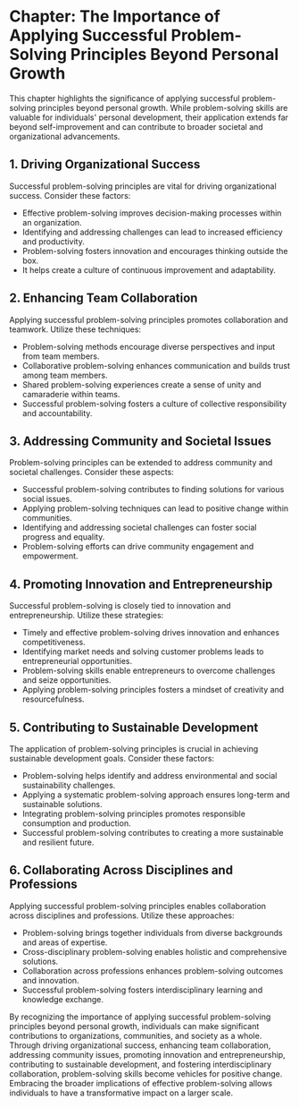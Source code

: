Chapter: The Importance of Applying Successful Problem-Solving Principles Beyond Personal Growth
================================================================================================

This chapter highlights the significance of applying successful problem-solving principles beyond personal growth. While problem-solving skills are valuable for individuals' personal development, their application extends far beyond self-improvement and can contribute to broader societal and organizational advancements.

**1. Driving Organizational Success**
-------------------------------------

Successful problem-solving principles are vital for driving organizational success. Consider these factors:

* Effective problem-solving improves decision-making processes within an organization.
* Identifying and addressing challenges can lead to increased efficiency and productivity.
* Problem-solving fosters innovation and encourages thinking outside the box.
* It helps create a culture of continuous improvement and adaptability.

**2. Enhancing Team Collaboration**
-----------------------------------

Applying successful problem-solving principles promotes collaboration and teamwork. Utilize these techniques:

* Problem-solving methods encourage diverse perspectives and input from team members.
* Collaborative problem-solving enhances communication and builds trust among team members.
* Shared problem-solving experiences create a sense of unity and camaraderie within teams.
* Successful problem-solving fosters a culture of collective responsibility and accountability.

**3. Addressing Community and Societal Issues**
-----------------------------------------------

Problem-solving principles can be extended to address community and societal challenges. Consider these aspects:

* Successful problem-solving contributes to finding solutions for various social issues.
* Applying problem-solving techniques can lead to positive change within communities.
* Identifying and addressing societal challenges can foster social progress and equality.
* Problem-solving efforts can drive community engagement and empowerment.

**4. Promoting Innovation and Entrepreneurship**
------------------------------------------------

Successful problem-solving is closely tied to innovation and entrepreneurship. Utilize these strategies:

* Timely and effective problem-solving drives innovation and enhances competitiveness.
* Identifying market needs and solving customer problems leads to entrepreneurial opportunities.
* Problem-solving skills enable entrepreneurs to overcome challenges and seize opportunities.
* Applying problem-solving principles fosters a mindset of creativity and resourcefulness.

**5. Contributing to Sustainable Development**
----------------------------------------------

The application of problem-solving principles is crucial in achieving sustainable development goals. Consider these factors:

* Problem-solving helps identify and address environmental and social sustainability challenges.
* Applying a systematic problem-solving approach ensures long-term and sustainable solutions.
* Integrating problem-solving principles promotes responsible consumption and production.
* Successful problem-solving contributes to creating a more sustainable and resilient future.

**6. Collaborating Across Disciplines and Professions**
-------------------------------------------------------

Applying successful problem-solving principles enables collaboration across disciplines and professions. Utilize these approaches:

* Problem-solving brings together individuals from diverse backgrounds and areas of expertise.
* Cross-disciplinary problem-solving enables holistic and comprehensive solutions.
* Collaboration across professions enhances problem-solving outcomes and innovation.
* Successful problem-solving fosters interdisciplinary learning and knowledge exchange.

By recognizing the importance of applying successful problem-solving principles beyond personal growth, individuals can make significant contributions to organizations, communities, and society as a whole. Through driving organizational success, enhancing team collaboration, addressing community issues, promoting innovation and entrepreneurship, contributing to sustainable development, and fostering interdisciplinary collaboration, problem-solving skills become vehicles for positive change. Embracing the broader implications of effective problem-solving allows individuals to have a transformative impact on a larger scale.
